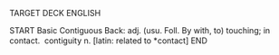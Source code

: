 TARGET DECK
ENGLISH

START
Basic
Contiguous
Back: adj. (usu. Foll. By with, to) touching; in contact.  contiguity n. [latin: related to *contact]
END
